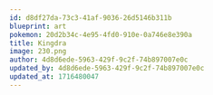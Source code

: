 ```yaml
---
id: d8df27da-73c3-41af-9036-26d5146b311b
blueprint: art
pokemon: 20d2b34c-4e95-4fd0-910e-0a746e8e390a
title: Kingdra
image: 230.png
author: 4d8d6ede-5963-429f-9c2f-74b897007e0c
updated_by: 4d8d6ede-5963-429f-9c2f-74b897007e0c
updated_at: 1716480047
---
```

